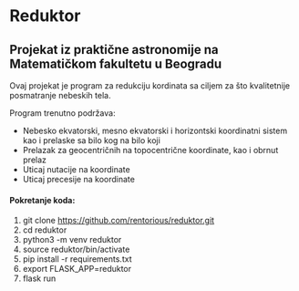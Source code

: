 # Reduktor
## Projekat iz praktične astronomije na Matematičkom fakultetu u Beogradu

Ovaj projekat je program za redukciju kordinata sa ciljem za što kvalitetnije posmatranje nebeskih tela.

Program trenutno podržava:
- Nebesko ekvatorski, mesno ekvatorski i horizontski koordinatni sistem kao i prelaske sa bilo kog na bilo koji
- Prelazak za geocentričnih na topocentrične koordinate, kao i obrnut prelaz
- Uticaj nutacije na koordinate
- Uticaj precesije na koordinate

#### Pokretanje koda:
1. git clone https://github.com/rentorious/reduktor.git
2. cd reduktor
3. python3 -m venv reduktor
4. source reduktor/bin/activate
5. pip install -r requirements.txt
6. export FLASK_APP=reduktor
7. flask run